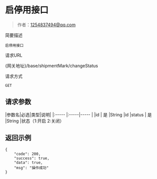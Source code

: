 # 启停用接口

> 作者：1254837494@qq.com

简要描述

    启停用接口

请求URL

   {网关地址}/base/shipmentMark/changeStatus

请求方式

    GET

## 请求参数

|参数名|必选|类型|说明|
|:-----  |:-----|-----                  |
|id | 是 |String   |id
|status | 是 |String   |状态（1:开启 2:关闭）


## 返回示例 

``` 
{
    "code": 200,
    "success": true,
    "data": true,
    "msg": "操作成功"
}
```